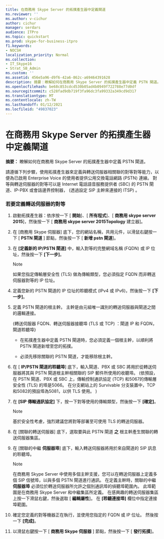 ```yaml
---
title: 在商務用 Skype Server 的拓撲產生器中定義閘道
ms.reviewer: ''
ms.author: v-cichur
author: cichur
manager: serdars
audience: ITPro
ms.topic: quickstart
ms.prod: skype-for-business-itpro
f1.keywords:
- NOCSH
localization_priority: Normal
ms.collection:
- IT_Skype16
- Strat_SB_Admin
ms.custom: ''
ms.assetid: 456e5a96-d9f6-42a6-862c-a69464391628
description: 摘要：瞭解如何在商務用 Skype Server 的拓撲產生器中定義 PSTN 閘道。
ms.openlocfilehash: be68c853cdcd530b05ad4b0949f722788e77d0df
ms.sourcegitcommit: c528fad9db719f3fa96dc3fa99332a349cd9d317
ms.translationtype: MT
ms.contentlocale: zh-TW
ms.lasthandoff: 01/12/2021
ms.locfileid: "49837023"
---
```

# <a name="define-a-gateway-in-topology-builder-in-skype-for-business-server"></a>在商務用 Skype Server 的拓撲產生器中定義閘道
 
**摘要：** 瞭解如何在商務用 Skype Server 的拓撲產生器中定義 PSTN 閘道。
  
請遵循下列步驟，使用拓撲產生器來定義與轉送伺服器相關聯的對等對等能力，以便為已啟用 Enterprise Voice 的使用者提供公用交換電話網路 (PSTN) 連線。 對等與轉送伺服器的對等可以是 Internet 電話語音服務提供者 (SBC) 的 PSTN 閘道、IP-PBX 或會話邊界控制器， (透過設定 SIP 主幹來連接的 ITSP) 。
  
### <a name="to-define-a-peer-for-the-mediation-server"></a>若要定義轉送伺服器的對等

1. 啟動拓撲產生器：依序按一下 [ **開始**]、[ **所有程式**]、[ **商務用 skype server 2015**]，然後按一下 [ **商務用 skype server 2015Topology** 建立器]。
    
2. 在 [商務用 Skype 伺服器] 底下，您的網站名稱，共用元件，以滑鼠右鍵按一下 [ **PSTN 閘道** ] 節點，然後按一下 [ **新增 pstn 閘道**]。
3. 在 **[定義新的 IP/PSTN 閘道]** 中，輸入對等的完整網域名稱 (FQDN) 或 IP 位址，然後按一下 **[下一步]**。
    
    > [!NOTE]
    > 如果您指定傳輸層安全性 (TLS) 做為傳輸類型，您必須指定 FQDN 而非轉送伺服器對等的 IP 位址。 
  
4. 定義您新的 PSTN 閘道的 IP 位址的聆聽模式 (IPv4 或 IPv6)，然後按一下 **[下一步]**。

5. 定義 PSTN 閘道的根主幹。 主幹是由元組唯一識別的轉送伺服器與閘道之間的邏輯連接。
    
    {轉送伺服器 FQDN、轉送伺服器接聽埠 (TLS 或 TCP) ：閘道 IP 和 FQDN，閘道聆聽埠}
    
     - 在拓撲產生器中定義 PSTN 閘道時，您必須定義一個根主幹，以順利將 PSTN 閘道新增至您的拓撲。
    
     - 必須先移除關聯的 PSTN 閘道，才能移除根主幹。
    
6. 在 [ **IP/PSTN 閘道的聆聽埠**] 底下，輸入閘道、PBX 或 SBC 將用於從轉送伺服器將其與 PSTN 閘道根主幹相關聯的 SIP 郵件所使用的收聽埠。  (依預設，在 PSTN 閘道、PBX 或 SBC 上，傳輸控制通訊協定 (TCP) 和5067的傳輸層安全性 (TLS) 的埠是5066。 在分支網站上的 Survivable 分支裝置中，TCP 和5082的預設埠為5081，以供 TLS 使用。 ) 
    
7. 在 **[SIP 傳輸通訊協定]** 下，按一下對等使用的傳輸類型，然後按一下 **[確定]**。
    
    > [!NOTE]
    > 基於安全性考慮，強烈建議您將對等部署至可使用 TLS 的轉送伺服器。 
  
8. 在 [關聯的轉送伺服器] 底下，選取要與此 PSTN 閘道 **之** 根主幹產生關聯的轉送伺服器集區。
    
9. 在 [關聯的中繼 **伺服器埠**] 底下，輸入轉送伺服器將用於來自閘道的 SIP 訊息的聆聽埠。
    
    > [!NOTE]
    > 在商務用 Skype Server 中使用多個主幹支援，您可以在轉送伺服器上定義多個 SIP 信號埠，以與多個 PSTN 閘道進行通訊。 在定義主幹時，關聯的中繼 **伺服器埠** 必須位於轉送伺服器所允許之個別通訊埠的偵聽埠範圍內。 此埠範圍是在商務用 Skype Server 和中繼集區所定義。 在感興趣的轉送伺服器集區上按一下滑鼠右鍵，然後選取 [ **編輯屬性**]。 在 **[聆聽連接埠]** 欄位中指定連接埠範圍。
  
10. 確定您定義的對等機器正在執行，並使用您指定的 FQDN 或 IP 位址。 然後按一下 **[完成]**。
    
11. 以滑鼠右鍵按一下 [ **商務用 Skype 伺服器** ] 節點，然後按一下 [ **發行拓撲**]。
    

